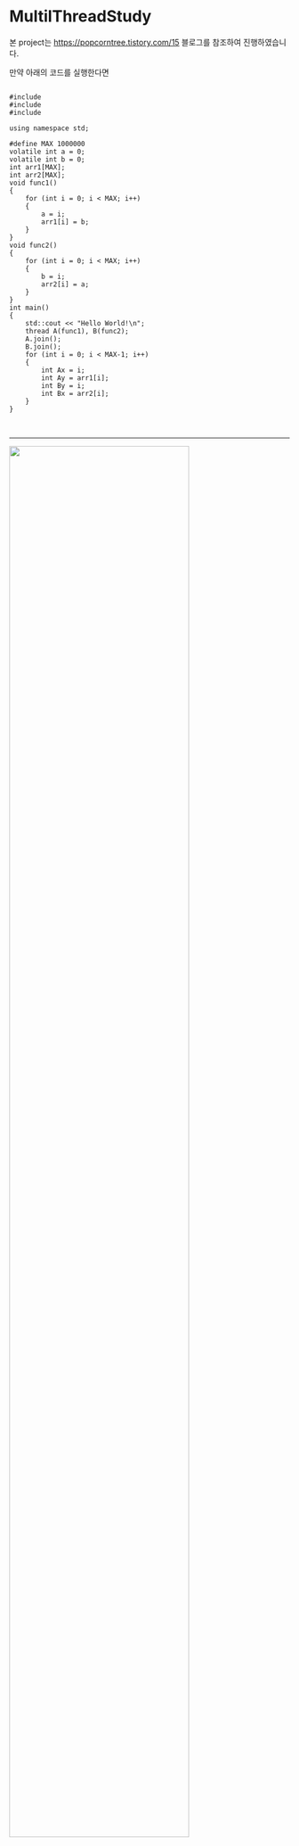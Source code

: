 # MultilThreadStudy
본 project는 https://popcorntree.tistory.com/15 블로그를 참조하여 진행하였습니다.

만약 아래의 코드를 실행한다면
<pre>
<code>
#include <iostream>
#include <thread>
#include <atomic>

using namespace std;

#define MAX 1000000
volatile int a = 0;
volatile int b = 0;
int arr1[MAX];
int arr2[MAX];
void func1()
{
    for (int i = 0; i < MAX; i++)
    {
        a = i;
        arr1[i] = b;
    }
}
void func2()
{
    for (int i = 0; i < MAX; i++)
    {
        b = i;
        arr2[i] = a;
    }
}
int main()
{
    std::cout << "Hello World!\n";
    thread A(func1), B(func2);
    A.join();
    B.join();
    for (int i = 0; i < MAX-1; i++)
    {
        int Ax = i;
        int Ay = arr1[i];
        int By = i;
        int Bx = arr2[i];
    }
}

</code>
</pre>
<hr/>
<img width="80%" src="https://user-images.githubusercontent.com/38064756/114533768-38a93d00-9c89-11eb-86f9-5a1ac526339b.jpg"/>


위와 같은 결과값을 얻을 수 있습니다.
위의 결과값에서 Thread A가 func1을 실행하면서 x=849일때 y의 값이 891이라는 것을 확인할 수 있습니다. 그리고 Thread B가 func2를 실행하면서 y=891일 때는 x가 842라는 값으로 참조하는 것을 확인할수 있습니다.
이어서, 다음 줄을 확인해보면 x=861일 때 y=894입니다. 그리고, y=894일 때는 x=842입니다.
각각의 결과가 의미하는바는 ThreadB에서는 y가 897의 값을 가질 때까지 x는 값이 업데이트되지 않습니다. 하지만, Thread A에서는 y가 897이 되기전에 x를 849~865까지 계속 업데이트 하는 것을 볼 수 있습니다. 이를 통해, 아래의 이미지에서 보이는 것처럼 메모리 일관성이 깨졋다는 것을 확인할 수 있습니다.


<img width="80%" src="https://user-images.githubusercontent.com/38064756/114533695-229b7c80-9c89-11eb-831f-1297cc638e43.png"/>

이를 해결하기위해 a와 b를 atomic<int>로 바꿔준다면 ( 각 변수들의 값을 갱신할 때 Atomic하게 실행시켜준다면 ) 메모리 일관성을 유지할 수 있습니다.
그 이유는 Atomic 자료형은 메모리를 읽고 갱신하고 다시 해당 메모리에 값을 쓰는 작업을 1개의 명령어로 처리해주도록 합니다. 다시말해서, 메모리를 읽고 쓰는 작업을 하는 동안 다른 쓰레드로 문맥교환이 안된다는 뜻입니다. 이를 통해서, 두 쓰레드가 항상 동일한 값을 참조하도록 해줍니다.
또한 이외에도, Atomic 자료형은 기본적으로 memory_order_seq_cst 매크로를 사용하여 동작하여 
    <pre>
    <code>
    atomic<int> a = 10;
    atomic<int> b = 100;
    atomic<int> c = 1000;
    Thread A func(){
    b=c;
    c=a
    }
    Thread B func(){
    a=c;
    }
    </code>
    </pre>
위와 같은 코드에서 순차적으로 명령어를 실행하도록 보장해줍니다.
